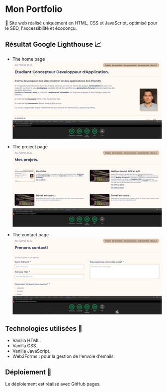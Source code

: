 # Mon Portfolio

:pushpin: Site web réalisé uniquement en HTML, CSS et JavaScript, optimisé pour le SEO, l'accessibilité et écoconçu.

## Résultat Google Lighthouse :chart_with_upwards_trend:

- The home page
![Screenshot of the result of google lighthouse on the index.html page](./images/index.png)

- The project page
![Screenshot of the result of google lighthouse on the project.html page](./images/projets.png)

- The contact page
![Screenshot of the result of google lighthouse on the contact.html page](./images/contact.png)

## Technologies utilisées :wrench:

- Vanilla HTML.
- Vanilla CSS.
- Vanilla JavaScript.
- Web3Forms : pour la gestion de l'envoie d'emails.

## Déploiement :rocket:

Le déploiement est réalisé avec GitHub pages.

